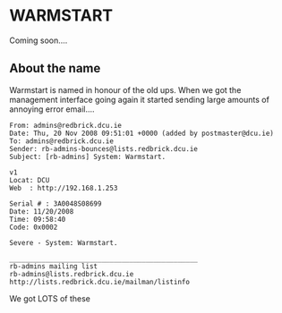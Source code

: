 # WARMSTART

Coming soon....


## About the name

Warmstart is named in honour of the old ups. When we got the management interface going again it started sending large amounts of annoying error email....

	
	From: admins@redbrick.dcu.ie  
	Date: Thu, 20 Nov 2008 09:51:01 +0000 (added by postmaster@dcu.ie)              
	To: admins@redbrick.dcu.ie
	Sender: rb-admins-bounces@lists.redbrick.dcu.ie
	Subject: [rb-admins] System: Warmstart.
	                                                                                                                                                
	v1  
	Locat: DCU   
	Web  : http://192.168.1.253  
	                                                                                                                                                
	Serial # : 3A0048S08699 
	Date: 11/20/2008  
	Time: 09:58:40 
	Code: 0x0002 
	                                                                                                                                                
	Severe - System: Warmstart.    
	                                                                                                                                                
	_______________________________________________                                                                                                 
	rb-admins mailing list   
	rb-admins@lists.redbrick.dcu.ie   
	http://lists.redbrick.dcu.ie/mailman/listinfo
	


We got LOTS of these
